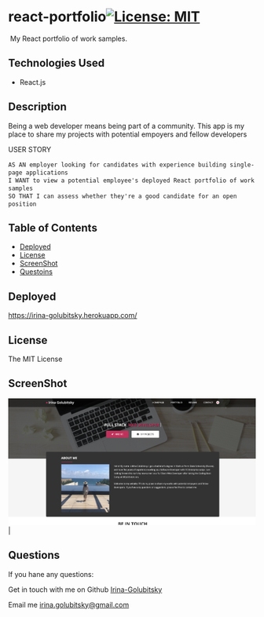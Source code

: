 # react-portfolio[![License: MIT](https://img.shields.io/badge/License-MIT-yellow.svg)](https://opensource.org/licenses/MIT)
​
My React portfolio of work samples.
​
## Technologies Used

* React.js 


## Description 

Being a web developer means being part of a community. This app is my place to share my projects with potential empoyers and fellow developers

USER STORY
```
AS AN employer looking for candidates with experience building single-page applications
I WANT to view a potential employee's deployed React portfolio of work samples
SO THAT I can assess whether they're a good candidate for an open position
```
## Table of Contents 
- [Deployed](#deployed)
- [License](#license)
- [ScreenShot](#screenshot)
- [Questoins](#questions)

## Deployed

https://irina-golubitsky.herokuapp.com/


## License 
  
  The MIT License


## ScreenShot
  
   ![alt text](screen-shot.png)|  
   
## Questions
If you hane any questions:
  
  Get in touch with me on Github [Irina-Golubitsky](https://github.com/Irina-Golubitsky)
  
  Email me irina.golubitsky@gmail.com
